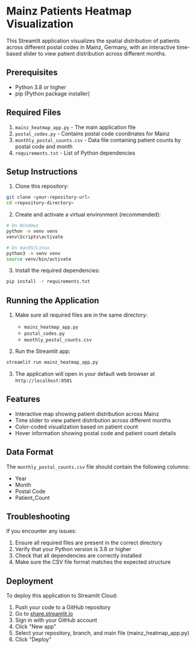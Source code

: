 # Mainz Patients Heatmap Visualization

This Streamlit application visualizes the spatial distribution of patients across different postal codes in Mainz, Germany, with an interactive time-based slider to view patient distribution across different months.

## Prerequisites

- Python 3.8 or higher
- pip (Python package installer)

## Required Files

1. `mainz_heatmap_app.py` - The main application file
2. `postal_codes.py` - Contains postal code coordinates for Mainz
3. `monthly_postal_counts.csv` - Data file containing patient counts by postal code and month
4. `requirements.txt` - List of Python dependencies

## Setup Instructions

1. Clone this repository:
```bash
git clone <your-repository-url>
cd <repository-directory>
```

2. Create and activate a virtual environment (recommended):
```bash
# On Windows
python -m venv venv
venv\Scripts\activate

# On macOS/Linux
python3 -m venv venv
source venv/bin/activate
```

3. Install the required dependencies:
```bash
pip install -r requirements.txt
```

## Running the Application

1. Make sure all required files are in the same directory:
   - `mainz_heatmap_app.py`
   - `postal_codes.py`
   - `monthly_postal_counts.csv`

2. Run the Streamlit app:
```bash
streamlit run mainz_heatmap_app.py
```

3. The application will open in your default web browser at `http://localhost:8501`

## Features

- Interactive map showing patient distribution across Mainz
- Time slider to view patient distribution across different months
- Color-coded visualization based on patient count
- Hover information showing postal code and patient count details

## Data Format

The `monthly_postal_counts.csv` file should contain the following columns:
- Year
- Month
- Postal Code
- Patient_Count

## Troubleshooting

If you encounter any issues:

1. Ensure all required files are present in the correct directory
2. Verify that your Python version is 3.8 or higher
3. Check that all dependencies are correctly installed
4. Make sure the CSV file format matches the expected structure

## Deployment

To deploy this application to Streamlit Cloud:

1. Push your code to a GitHub repository
2. Go to [share.streamlit.io](https://share.streamlit.io)
3. Sign in with your GitHub account
4. Click "New app"
5. Select your repository, branch, and main file (mainz_heatmap_app.py)
6. Click "Deploy" 